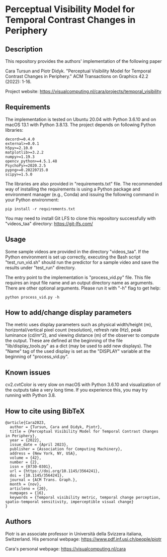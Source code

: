 # Perceptual Visibility Model for Temporal Contrast Changes in Periphery

## Description

This repository provides the authors' implementation of the following paper

Cara Tursun and Piotr Didyk. "Perceptual Visibility Model for Temporal Contrast Changes in Periphery." ACM Transactions on Graphics 42.2 (2022): 1-16.

Project website: https://visualcomputing.nl/cara/projects/temporal_visibility

## Requirements

The implementation is tested on Ubuntu 20.04 with Python 3.6.10 and on macOS 13.1 with Python 3.8.13. The project depends on following Python libraries:

```
decord>=0.4.0
external>=0.0.1
h5py>=2.10.0
matplotlib>=3.2.2
numpy>=1.19.3
opencv_python>=4.5.1.48
PsychoPy>=2020.2.5
pypng>=0.20220715.0
scipy>=1.5.0
```

The libraries are also provided in "requirements.txt" file. The recommended way of installing the requirements is using a Python package and environment manager (e.g., Conda) and issuing the following command in your Python environment:

```
pip install -r requirements.txt
```

You may need to install Git LFS to clone this repository successfully with "videos_taa" directory: https://git-lfs.com/

## Usage

Some sample videos are provided in the directory "videos_taa". If the Python environment is set up correctly, executing the Bash script "test_run_vid.sh" should run the predictor for a sample video and save the results under "test_run" directory.

The entry point to the implementation is "process_vid.py" file. This file requires an input file name and an output directory name as arguments. There are other optional arguments. Please run it with "-h" flag to get help:

```
python process_vid.py -h
```

## How to add/change display parameters

The metric uses display parameters such as physical width/height (m), horizontal/vertical pixel count (resolution), refresh rate (Hz), peak luminance (cd/m^2), and viewing distance (m) of the observer to compute the output. These are defined at the beginning of the file "lib/display_tools.py" as a dict (may be used to add new displays). The "Name" tag of the used display is set as the "DISPLAY" variable at the beginning of "process_vid.py".

## Known issues

cv2.cvtColor is very slow on macOS with Python 3.6.10 and visualization of the outputs take a very long time. If you experience this, you may try running with Python 3.8.

## How to cite using BibTeX

```
@article{Cara2023,
  author = {Tursun, Cara and Didyk, Piotr},
  title = {Perceptual Visibility Model for Temporal Contrast Changes in Periphery},
  year = {2022},
  issue_date = {April 2023},
  publisher = {Association for Computing Machinery},
  address = {New York, NY, USA},
  volume = {42},
  number = {2},
  issn = {0730-0301},
  url = {https://doi.org/10.1145/3564241},
  doi = {10.1145/3564241},
  journal = {ACM Trans. Graph.},
  month = {nov},
  articleno = {20},
  numpages = {16},
  keywords = {Temporal visibility metric, temporal change perception, spatio-temporal sensitivity, imperceptible visual change}
}
```

## Authors

Piotr is an associate professor in Università della Svizzera italiana, Switzerland. His personal webpage:
https://www.pdf.inf.usi.ch/people/piotr

Cara's personal webpage:
https://visualcomputing.nl/cara

